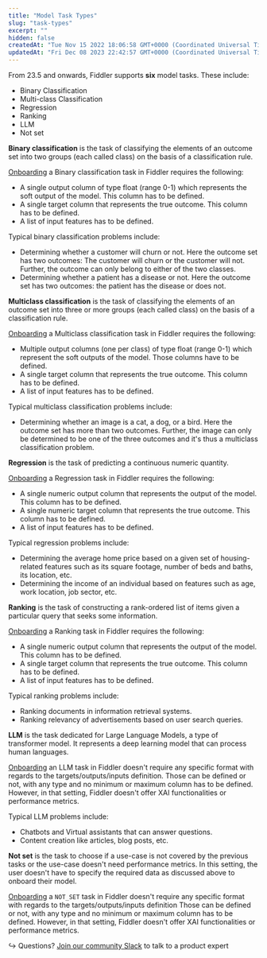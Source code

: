 ```yaml
---
title: "Model Task Types"
slug: "task-types"
excerpt: ""
hidden: false
createdAt: "Tue Nov 15 2022 18:06:58 GMT+0000 (Coordinated Universal Time)"
updatedAt: "Fri Dec 08 2023 22:42:57 GMT+0000 (Coordinated Universal Time)"
---
```

From 23.5 and onwards, Fiddler supports **six** model tasks. These include:

- Binary Classification
- Multi-class Classification
- Regression
- Ranking
- LLM
- Not set

**Binary classification** is the task of classifying the elements of an outcome set into two groups (each called class) on the basis of a classification rule. 

[Onboarding](doc:onboarding-a-model) a Binary classification task in Fiddler requires the following:

- A single output column of type float (range 0-1) which represents the soft output of the model. This column has to be defined.
- A single target column that represents the true outcome. This column has to be defined.
- A list of input features has to be defined.

Typical binary classification problems include:

- Determining whether a customer will churn or not. Here the outcome set has two outcomes: The customer will churn or the customer will not. Further, the outcome can only belong to either of the two classes.
- Determining whether a patient has a disease or not. Here the outcome set has two outcomes: the patient has the disease or does not.

**Multiclass classification** is the task of classifying the elements of an outcome set into three or more groups (each called class) on the basis of a classification rule. 

[Onboarding](doc:onboarding-a-model) a Multiclass classification task in Fiddler requires the following:

- Multiple output columns (one per class) of type float (range 0-1) which represent the soft outputs of the model. Those columns have to be defined.
- A single target column that represents the true outcome. This column has to be defined.
- A list of input features has to be defined.

Typical multiclass classification problems include:

- Determining whether an image is a cat, a dog, or a bird. Here the outcome set has more than two outcomes. Further, the image can only be determined to be one of the three outcomes and it's thus a multiclass classification problem.

**Regression** is the task of predicting a continuous numeric quantity. 

[Onboarding](doc:onboarding-a-model) a Regression task in Fiddler requires the following:

- A single numeric output column that represents the output of the model. This column has to be defined.
- A single numeric target column that represents the true outcome. This column has to be defined.
- A list of input features has to be defined.

Typical regression problems include:

- Determining the average home price based on a given set of housing-related features such as its square footage, number of beds and baths, its location, etc.
- Determining the income of an individual based on features such as age, work location, job sector, etc.

**Ranking** is the task of constructing a rank-ordered list of items given a particular query that seeks some information. 

[Onboarding](doc:onboarding-a-model) a Ranking task in Fiddler requires the following:

- A single numeric output column that represents the output of the model. This column has to be defined.
- A single target column that represents the true outcome. This column has to be defined.
- A list of input features has to be defined.

Typical ranking problems include:

- Ranking documents in information retrieval systems.
- Ranking relevancy of advertisements based on user search queries.

**LLM** is the task dedicated for Large Language Models, a type of transformer model. It represents a deep learning model that can process human languages. 

[Onboarding](doc:onboarding-a-model) an LLM task in Fiddler doesn't require any specific format with regards to the targets/outputs/inputs definition. Those can be defined or not, with any type and no minimum or maximum column has to be defined. However, in that setting, Fiddler doesn't offer XAI functionalities or performance metrics.

Typical LLM problems include:

- Chatbots and Virtual assistants that can answer questions.
- Content creation like articles, blog posts, etc.

**Not set** is the task to choose if a use-case is not covered by the previous tasks or the use-case doesn't need performance metrics. In this setting, the user doesn't have to specify the required data as discussed above to onboard their model.

[Onboarding](doc:onboarding-a-model) a `NOT_SET` task in Fiddler doesn't require any specific format with regards to the targets/outputs/inputs definition Those can be defined or not, with any type and no minimum or maximum column has to be defined. However, in that setting, Fiddler doesn't offer XAI functionalities or performance metrics.

↪ Questions? [Join our community Slack](https://www.fiddler.ai/slackinvite) to talk to a product expert
